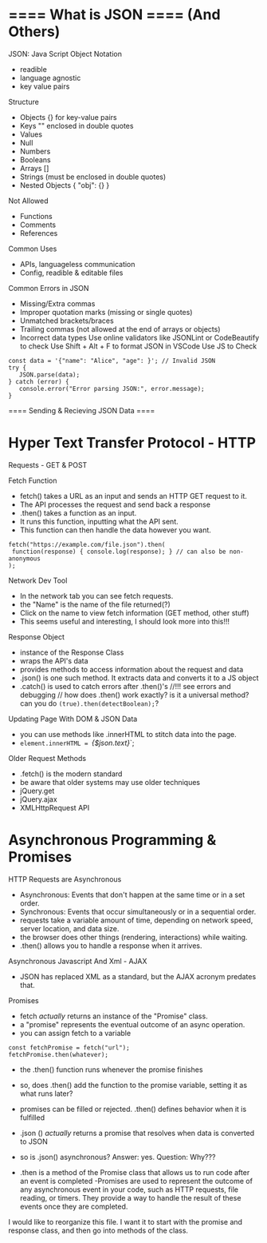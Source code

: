 # ==== What is JSON ==== (And Others)

JSON: Java Script Object Notation
- readible
- language agnostic
- key value pairs

Structure
- Objects {} for key-value pairs
- Keys "" enclosed in double quotes
- Values
 - Null
 - Numbers
 - Booleans
 - Arrays []
 - Strings (must be enclosed in double quotes)
 - Nested Objects { "obj": {} }

Not Allowed
- Functions
- Comments
- References

Common Uses
- APIs, languageless communication
- Config, readible & editable files

Common Errors in JSON
- Missing/Extra commas
- Improper quotation marks (missing or single quotes)
- Unmatched brackets/braces
- Trailing commas (not allowed at the end of arrays or objects)
- Incorrect data types
Use online validators like JSONLint or CodeBeautify to check
Use Shift + Alt + F to format JSON in VSCode
Use JS to Check
```
const data = '{"name": "Alice", "age": }'; // Invalid JSON
try {
   JSON.parse(data);
} catch (error) {
   console.error("Error parsing JSON:", error.message);
}

```



==== Sending & Recieving JSON Data ====

# Hyper Text Transfer Protocol - HTTP
Requests - GET & POST

Fetch Function
- fetch() takes a URL as an input and sends an HTTP GET request to it.
- The API processes the request and send back a response
- .then() takes a function as an input.
- It runs this function, inputting what the API sent.
- This function can then handle the data however you want.
```
fetch("https://example.com/file.json").then(
 function(response) { console.log(response); } // can also be non-anonymous
);
```

Network Dev Tool
- In the network tab you can see fetch requests.
- the "Name" is the name of the file returned(?)
- Click on the name to view fetch information (GET method, other stuff)
- This seems useful and interesting, I should look more into this!!!

Response Object
- instance of the Response Class
- wraps the API's data
- provides methods to access information about the request and data
- .json() is one such method. It extracts data and converts it to a JS object
- .catch() is used to catch errors after .then()'s //!!! see errors and debugging
// how does .then() work exactly? is it a universal method? can you do `(true).then(detectBoolean);`?

Updating Page With DOM & JSON Data
- you can use methods like .innerHTML to stitch data into the page.
- `element.innerHTML = `<em>{$json.text}</em>`;

Older Request Methods
- .fetch() is the modern standard
- be aware that older systems may use older techniques
- jQuery.get
- jQuery.ajax
- XMLHttpRequest API


# Asynchronous Programming & Promises

HTTP Requests are Asynchronous
- Asynchronous: Events that don't happen at the same time or in a set order.
- Synchronous: Events that occur simultaneously or in a sequential order.
- requests take a variable amount of time, depending on network speed, server location, and data size.
- the browser does other things (rendering, interactions) while waiting.
- .then() allows you to handle a response when it arrives.

Asynchronous Javascript And Xml - AJAX
- JSON has replaced XML as a standard, but the AJAX acronym predates that.

Promises
- fetch *actually* returns an instance of the "Promise" class.
- a "promise" represents the eventual outcome of an async operation.
- you can assign fetch to a variable
```
const fetchPromise = fetch("url");
fetchPromise.then(whatever);
```
- the .then() function runs whenever the promise finishes
- so, does .then() add the function to the promise variable, setting it as what runs later?
- promises can be filled or rejected. .then() defines behavior when it is fulfilled
- .json () *actually* returns a promise that resolves when data is converted to JSON
- so is .json() asynchronous? Answer: yes. Question: Why???

- .then is a method of the Promise class that allows us to run code after an event is completed
-Promises are used to represent the outcome of any asynchronous event in your code, such as HTTP requests, file reading, or timers. They provide a way to handle the result of these events once they are completed.

I would like to reorganize this file. I want it to start with the promise and response class, and then go into methods of the class.
